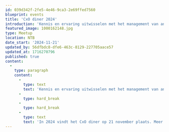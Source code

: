 ```yaml
---
id: 039d342f-2fe5-4e46-9ca3-2e69ffed7560
blueprint: events
title: 'CxO diner 2024'
introduction: 'Kennis en ervaring uitwisselen met het management van andere Dutch Laravel Foundation leden. Dat staat centraal bij het jaarlijkse CxO diner.'
featured_image: 1000162148.jpg
type: Meetup
location: NTB
date_start: '2024-11-21'
updated_by: 56dfbdc8-dfe6-463c-8129-227705aace57
updated_at: 1716270796
published: true
content:
  -
    type: paragraph
    content:
      -
        type: text
        text: 'Kennis en ervaring uitwisselen met het management van andere Dutch Laravel Foundation leden. Dat staat centraal bij het jaarlijkse CxO diner.'
      -
        type: hard_break
      -
        type: hard_break
      -
        type: text
        text: 'In 2024 vindt het CxO diner op 21 november plaats. Meer informatie volgt.'
---
```


